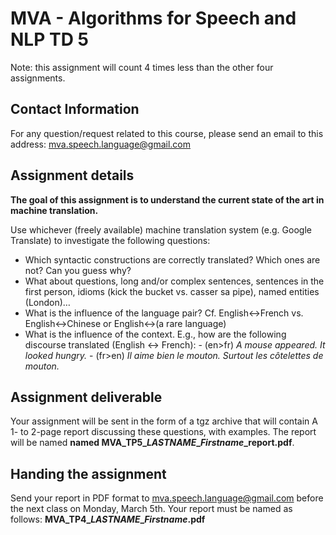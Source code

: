 MVA - Algorithms for Speech and NLP TD 5
========================================

Note: this assignment will count 4 times less than the other four assignments.

## Contact Information
For any question/request related to this course, please send an email to this address: mva.speech.language@gmail.com

## Assignment details
**The goal of this assignment is to understand the current state of the art in machine translation.**

Use whichever (freely available) machine translation system (e.g. Google Translate) to investigate the following questions:

- Which syntactic constructions are correctly translated? Which ones are not? Can you guess why?
- What about questions, long and/or complex sentences, sentences in the first person, idioms (kick the bucket vs. casser sa pipe), named entities (London)…
- What is the influence of the language pair? Cf. English<->French vs. English<->Chinese or English<->(a rare language)
- What is the influence of the context. E.g., how are the following discourse translated (English <-> French):
      - (en>fr) _A mouse appeared. It looked hungry._
      - (fr>en) _Il aime bien le mouton. Surtout les côtelettes de mouton._

## Assignment deliverable
Your assignment will be sent in the form of a tgz archive that will contain A 1- to 2-page report discussing these
questions, with examples. The report will be named **named MVA\_TP5\__LASTNAME_\__Firstname_\_report.pdf**.

## Handing the assignment
Send your report in PDF format to mva.speech.language@gmail.com before the next class on Monday, March 5th. Your report must be named as follows: **MVA\_TP4\__LASTNAME_\__Firstname_.pdf**


